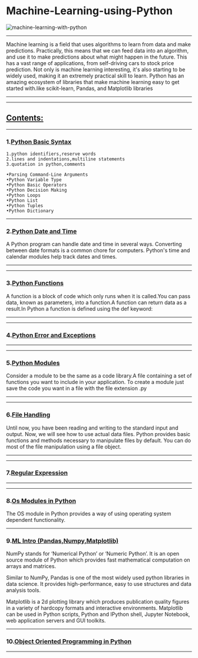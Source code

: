 # Machine-Learning-using-Python
![machine-learning-with-python](https://user-images.githubusercontent.com/29937202/41456775-21aecb7e-709f-11e8-8734-2f9baa51cc72.png)
***
Machine learning is a field that uses algorithms to learn from data and make predictions. Practically, this means that we can feed data into an algorithm, and use it to make predictions about what might happen in the future. This has a vast range of applications, from self-driving cars to stock price prediction. Not only is machine learning interesting, it's also starting to be widely used, making it an extremely practical skill to learn.
Python has an amazing ecosystem of libraries that make machine learning easy to get started with.like scikit-learn, Pandas, and Matplotlib libraries
***
***
## [Contents:](https://github.com/sam2702/Machine-Learning-using-Python)
***

### 1.[Python Basic Syntax](https://github.com/sam2702/Machine-Learning-using-Python)

```
1.python identifiers,reserve words
2.lines and indentations,multiline statements
3.quotation in python,comments
```
```
•Parsing Command-Line Arguments
•Python Variable Type
•Python Basic Operators
•Python Decision Making
•Python Loops
•Python List
•Python Tuples
•Python Dictionary
```
***
### 2.[Python Date and Time](https://github.com/sam2702/Machine-Learning-using-Python/blob/master/Python%20Date%20and%20Time.py)
A Python program can handle date and time in several ways. Converting between date formats is a common chore for computers. Python's time and calendar modules help track dates and times.
***
***
### 3.[Python Functions](https://github.com/sam2702/Machine-Learning-using-Python/blob/master/function.py)
A function is a block of code which only runs when it is called.You can pass data, known as parameters, into a function.A function can return data as a result.In Python a function is defined using the def keyword:
***
***
### 4.[Python Error and Exceptions](https://github.com/sam2702/Machine-Learning-using-Python/tree/master/Exceptions)
***
***
### 5.[Python Modules](https://github.com/sam2702/Machine-Learning-using-Python/blob/master/IPYNB/Module.ipynb)
Consider a module to be the same as a code library.A file containing a set of functions you want to include in your application.
To create a module just save the code you want in a file with the file extension .py
***
***
### 6.[File Handling](https://github.com/sam2702/Machine-Learning-using-Python/blob/master/IPYNB/File%20handling.ipynb)
Until now, you have been reading and writing to the standard input and output. Now, we will see how to use actual data files.
Python provides basic functions and methods necessary to manipulate files by default. You can do most of the file manipulation using a file object.
***
***
### 7.[Regular Expression](https://github.com/sam2702/Machine-Learning-using-Python/blob/master/IPYNB/Regular%2Bexpression.ipynb)
***

***
### 8.[Os Modules in Python](https://github.com/sam2702/Machine-Learning-using-Python/blob/master/IPYNB/OS%2BModule.ipynb)
The OS module in Python provides a way of using operating system dependent functionality.
***
### 9.[ML Intro (Pandas,Numpy,Matplotlib)](https://github.com/sam2702/Machine-Learning-using-Python/tree/master/ML)
NumPy stands for ‘Numerical Python’ or ‘Numeric Python’. It is an open source module of Python which provides fast mathematical computation on arrays and matrices.

Similar to NumPy, Pandas is one of the most widely used python libraries in data science. It provides high-performance, easy to use structures and data analysis tools.

Matplotlib is a 2d plotting library which produces publication quality figures in a variety of hardcopy formats and interactive environments. Matplotlib can be used in Python scripts, Python and IPython shell, Jupyter Notebook, web application servers and GUI toolkits.
***
### 10.[Object Oriented Programming in Python](https://github.com/sam2702/Machine-Learning-using-Python/tree/master/OOPs)
***
